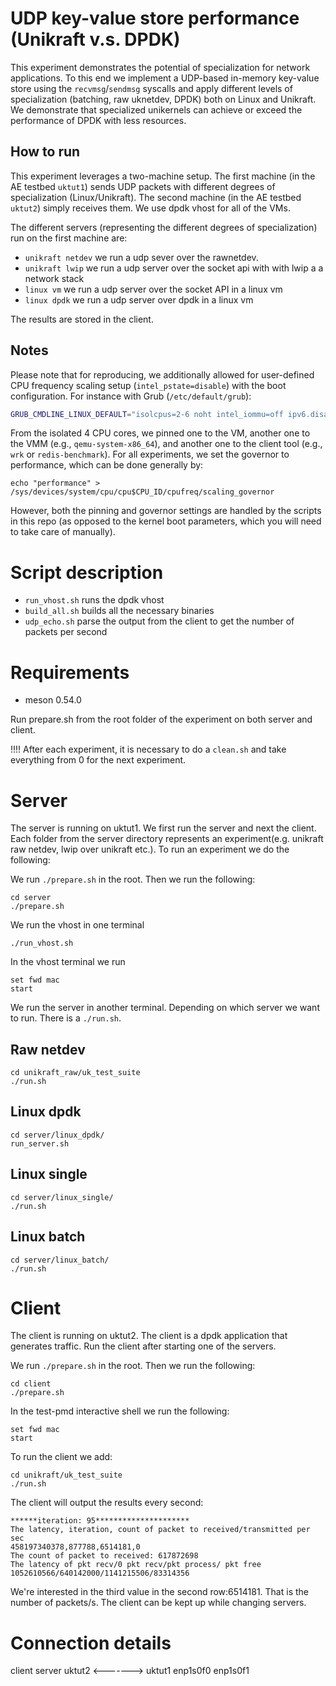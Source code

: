 # UDP key-value store performance (Unikraft v.s. DPDK)

This experiment demonstrates the potential of specialization for
network applications. To this end we implement a UDP-based in-memory
key-value store using the `recvmsg`/`sendmsg` syscalls and apply
different levels of specialization (batching, raw uknetdev, DPDK) both
on Linux and Unikraft. We demonstrate that specialized unikernels can
achieve or exceed the performance of DPDK with less resources.

## How to run

This experiment leverages a two-machine setup. The first machine (in
the AE testbed `uktut1`) sends UDP packets with different degrees of
specialization (Linux/Unikraft). The second machine (in the AE testbed
`uktut2`) simply receives them. We use dpdk vhost for all of the VMs.

The different servers (representing the different degrees of
specialization) run on the first machine are:
* `unikraft netdev` we run a udp sever over the rawnetdev.
* `unikraft lwip` we run a udp server over the socket api with with lwip a a network stack
* `linux vm` we run a udp server over the socket API in a linux vm
* `linux dpdk` we run a udp server over dpdk in a linux vm

The results are stored in the client.

## Notes

Please note that for reproducing, we additionally allowed for user-defined CPU
frequency scaling setup (`intel_pstate=disable`) with the boot configuration.
For instance with Grub (`/etc/default/grub`):

``` bash
GRUB_CMDLINE_LINUX_DEFAULT="isolcpus=2-6 noht intel_iommu=off ipv6.disable=1 intel_pstate=disable"
```

From the isolated 4 CPU cores, we pinned one to the VM, another one to the VMM
(e.g., `qemu-system-x86_64`), and another one to the client tool (e.g., `wrk` or
`redis-benchmark`).  For all experiments, we set the governor to performance,
which can be done generally by:

```
echo "performance" > /sys/devices/system/cpu/cpu$CPU_ID/cpufreq/scaling_governor
```

However, both the pinning and governor settings are handled by the scripts in
this repo (as opposed to the kernel boot parameters, which you will need to take
care of manually).

# Script description

* `run_vhost.sh` runs the dpdk vhost
* `build_all.sh` builds all the necessary binaries
* `udp_echo.sh` parse the output from the client to get the number of packets per second

# Requirements

* meson 0.54.0

Run prepare.sh from the root folder of the experiment on both server and client.

!!!! After each experiment, it is necessary to do a `clean.sh` and take everything from
0 for the next experiment.


# Server

The server is running on uktut1. We first run the server and next the
client. Each folder from the server directory represents an
experiment(e.g. unikraft raw netdev, lwip over unikraft etc.). To run
an experiment we do the following:

We run `./prepare.sh` in the root. Then we run the following:
```
cd server
./prepare.sh 
```

We run the vhost in one terminal
```
./run_vhost.sh
```
In the vhost terminal we run
```
set fwd mac
start
```

We run the server in another terminal. Depending on which server we want to run. There is a `./run.sh`. 

## Raw netdev
```
cd unikraft_raw/uk_test_suite
./run.sh
```

## Linux dpdk
```
cd server/linux_dpdk/
run_server.sh
```

## Linux single
```
cd server/linux_single/
./run.sh
```


## Linux batch
```
cd server/linux_batch/
./run.sh
```

# Client
The client is running on uktut2. The client is a dpdk application that generates traffic. Run the client after starting one of the servers.

We run `./prepare.sh` in the root. Then we run the following:
```
cd client
./prepare.sh
```

In the test-pmd interactive shell we run the following:
```
set fwd mac
start
```

To run the client we add:
```
cd unikraft/uk_test_suite
./run.sh
```

The client will output the results every second:
```
******iteration: 95*********************                
The latency, iteration, count of packet to received/transmitted per sec
458197340378,877788,6514181,0                           
The count of packet to received: 617872698                             
The latency of pkt recv/0 pkt recv/pkt process/ pkt free
1052610566/640142000/1141215506/83314356  
```
We're interested in the third value in the second row:6514181. That 
is the number of packets/s. The client can be kept up while changing servers.

# Connection details
client                server
uktut2      <-------> uktut1
enp1s0f0 	      enp1s0f1
